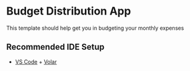 # Budget Distribution App

This template should help get you in budgeting your monthly expenses

## Recommended IDE Setup

- [VS Code](https://code.visualstudio.com/) + [Volar](https://marketplace.visualstudio.com/items?itemName=Vue.volar)

